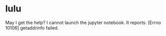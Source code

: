 # lulu
May I get the help? I cannot launch the jupyter notebook. It reports:  [Errno 10106] getaddrinfo failed.
